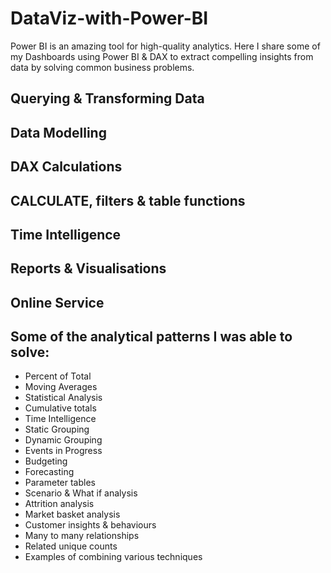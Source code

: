 # DataViz-with-Power-BI
Power BI is an amazing tool for high-quality analytics.
Here I share some of my Dashboards using Power BI & DAX to extract compelling insights from data by solving common business problems.

## Querying & Transforming Data
## Data Modelling
## DAX Calculations
## CALCULATE, filters & table functions
## Time Intelligence
## Reports & Visualisations
## Online Service

## Some of the analytical patterns I was able to solve: 
- Percent of Total
- Moving Averages
- Statistical Analysis
- Cumulative totals
- Time Intelligence
- Static Grouping
- Dynamic Grouping
- Events in Progress
- Budgeting
- Forecasting
- Parameter tables
- Scenario & What if analysis
- Attrition analysis
- Market basket analysis
- Customer insights & behaviours
- Many to many relationships
- Related unique counts
- Examples of combining various techniques
